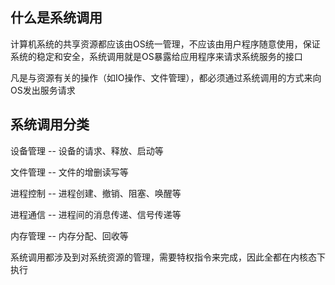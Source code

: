 ## 什么是系统调用

计算机系统的共享资源都应该由OS统一管理，不应该由用户程序随意使用，保证系统的稳定和安全，系统调用就是OS暴露给应用程序来请求系统服务的接口

凡是与资源有关的操作（如IO操作、文件管理），都必须通过系统调用的方式来向OS发出服务请求







## 系统调用分类

设备管理 -- 设备的请求、释放、启动等

文件管理 -- 文件的增删读写等

进程控制 -- 进程创建、撤销、阻塞、唤醒等

进程通信 -- 进程间的消息传递、信号传递等

内存管理 -- 内存分配、回收等

系统调用都涉及到对系统资源的管理，需要特权指令来完成，因此全都在内核态下执行